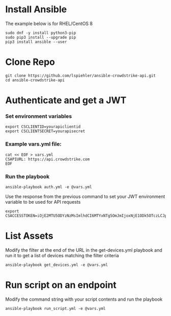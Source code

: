 # Install Ansible
The example below is for RHEL/CentOS 8

```
sudo dnf -y install python3-pip
sudo pip3 install --upgrade pip
pip3 install ansible --user
```

# Clone Repo
```
git clone https://github.com/lspiehler/ansible-crowdstrike-api.git
cd ansible-crowdstrike-api
```
# Authenticate and get a JWT
### Set environment variables
```
export CSCLIENTID=yourapiclientid
export CSCLIENTSECRET=yourapisecret
```
### Example vars.yml file:
```
cat << EOF > vars.yml
CSAPIURL: https://api.crowdstrike.com
EOF
```
### Run the playbook
```
ansible-playbook auth.yml -e @vars.yml
```
Use the response from the previous command to set your JWT environment variable to be used for API requests
```
export CSACCESSTOKEN=iOjE2MTU5ODYzNzMsImlhdCI6MTYxNTg5OmJmIjoxNjE1ODk5OTczLCJpZGVZGVudGl0eSI6ImFkbWluIiwicmFuZCI6IjQwNDwNDNiMzBhLWNlZDItNGQyMi05YjczLTBRu1VFGbB3AlN7KVjb5DuK5qbfT_h0qBDgHceyJ0eXAiOiJKV1QiLCJhbGciOiJIUzI1NiJ9hdCI6MTYxNTg5OTk3MywibmJmIjoxNjE1ODk5OTczLCJ
```
# List Assets
Modify the filter at the end of the URL in the get-devices.yml playbook and run it to get a list of devices matching the filter criteria
```
ansible-playbook get_devices.yml -e @vars.yml
```
# Run script on an endpoint
Modify the command string with your script contents and run the playbook
```
ansible-playbook run_script.yml -e @vars.yml
```